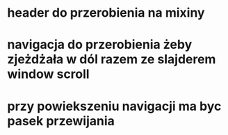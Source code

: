 # header do przerobienia na mixiny
# navigacja do przerobienia żeby zjeżdżała w dól razem ze slajderem window scroll

# przy powiekszeniu navigacji ma byc pasek przewijania

